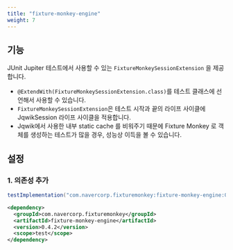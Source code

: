 ```yaml
---
title: "fixture-monkey-engine"
weight: 7
---
```


## 기능
JUnit Jupiter 테스트에서 사용할 수 있는 `FixtureMonkeySessionExtension` 을 제공합니다.
- `@ExtendWith(FixtureMonkeySessionExtension.class)`를 테스트 클래스에 선언해서 사용할 수 있습니다.
- `FixtureMonkeySessionExtension`은 테스트 시작과 끝의 라이프 사이클에 JqwikSession 라이프 사이클을 적용합니다. 
- Jqwik에서 사용한 내부 static cache 를 비워주기 때문에 Fixture Monkey 로 객체를 생성하는 테스트가 많을 경우, 성능상 이득을 볼 수 있습니다.

## 설정
### 1. 의존성 추가
```groovy
testImplementation("com.navercorp.fixturemonkey:fixture-monkey-engine:0.4.2")
```

```xml
<dependency>
  <groupId>com.navercorp.fixturemonkey</groupId>
  <artifactId>fixture-monkey-engine</artifactId>
  <version>0.4.2</version>
  <scope>test</scope>
</dependency>
```